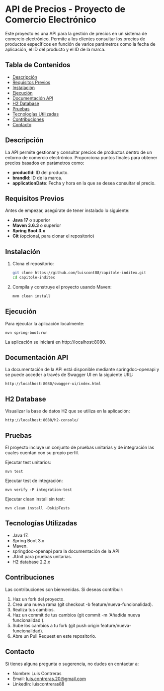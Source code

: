 # API de Precios - Proyecto de Comercio Electrónico

Este proyecto es una API para la gestión de precios en un sistema de comercio electrónico. Permite a los clientes consultar los precios de productos específicos en función de varios parámetros como la fecha de aplicación, el ID del producto y el ID de la marca.

## Tabla de Contenidos

- [Descripción](#descripción)
- [Requisitos Previos](#requisitos-previos)
- [Instalación](#instalación)
- [Ejecución](#ejecución)
- [Documentación API](#documentación-api)
- [H2 Database](#h2-database)
- [Pruebas](#pruebas)
- [Tecnologías Utilizadas](#tecnologías-utilizadas)
- [Contribuciones](#contribuciones)
- [Contacto](#contacto)

## Descripción

La API permite gestionar y consultar precios de productos dentro de un entorno de comercio electrónico. Proporciona puntos finales para obtener precios basados en parámetros como:

- **productId**: ID del producto.
- **brandId**: ID de la marca.
- **applicationDate**: Fecha y hora en la que se desea consultar el precio.

## Requisitos Previos

Antes de empezar, asegúrate de tener instalado lo siguiente:

- **Java 17** o superior
- **Maven 3.6.3** o superior
- **Spring Boot 3.x**
- **Git** (opcional, para clonar el repositorio)

## Instalación

1. Clona el repositorio:

   ```bash
   git clone https://github.com/luiscont88/capitole-inditex.git
   cd capitole-inditex

2. Compila y construye el proyecto usando Maven:

    ```bash
    mvn clean install

## Ejecución

Para ejecutar la aplicación localmente:

    mvn spring-boot:run

La aplicación se iniciará en http://localhost:8080.

## Documentación API

La documentación de la API está disponible mediante springdoc-openapi y se puede acceder a través de Swagger UI en la siguiente URL:

    http://localhost:8080/swagger-ui/index.html

## H2 Database

Visualizar la base de datos H2 que se utiliza en la aplicación:

    http://localhost:8080/h2-console/

## Pruebas

El proyecto incluye un conjunto de pruebas unitarias y de integración las cuales cuentan con su propio perfil.

Ejecutar test unitarios:

    mvn test

Ejecutar test de integración:

    mvn verify -P integration-test

Ejecutar clean install sin test:

    mvn clean install -DskipTests

## Tecnologías Utilizadas

- Java 17.
- Spring Boot 3.x
- Maven.
- springdoc-openapi para la documentación de la API
- JUnit para pruebas unitarias.
- H2 database 2.2.x

## Contribuciones

Las contribuciones son bienvenidas. Si deseas contribuir:

1. Haz un fork del proyecto.
2. Crea una nueva rama (git checkout -b feature/nueva-funcionalidad).
3. Realiza tus cambios.
4. Haz un commit de tus cambios (git commit -m 'Añadida nueva funcionalidad').
5. Sube los cambios a tu fork (git push origin feature/nueva-funcionalidad).
6. Abre un Pull Request en este repositorio.

## Contacto

Si tienes alguna pregunta o sugerencia, no dudes en contactar a:

- Nombre: Luis Contreras
- Email: luis.contreras.20@gmail.com
- LinkedIn: luiscontreras88